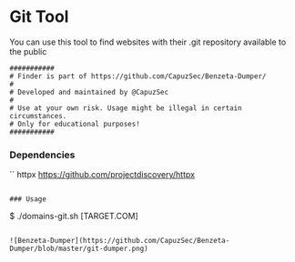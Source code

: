 # Git Tool 

You can use this tool to find websites with their .git repository available to the public

``` 
###########
# Finder is part of https://github.com/CapuzSec/Benzeta-Dumper/
#
# Developed and maintained by @CapuzSec 
#
# Use at your own risk. Usage might be illegal in certain circumstances.
# Only for educational purposes!
###########
```

### Dependencies

´´
httpx
https://github.com/projectdiscovery/httpx
```

### Usage 

```
$ ./domains-git.sh [TARGET.COM] 
```

![Benzeta-Dumper](https://github.com/CapuzSec/Benzeta-Dumper/blob/master/git-dumper.png)
